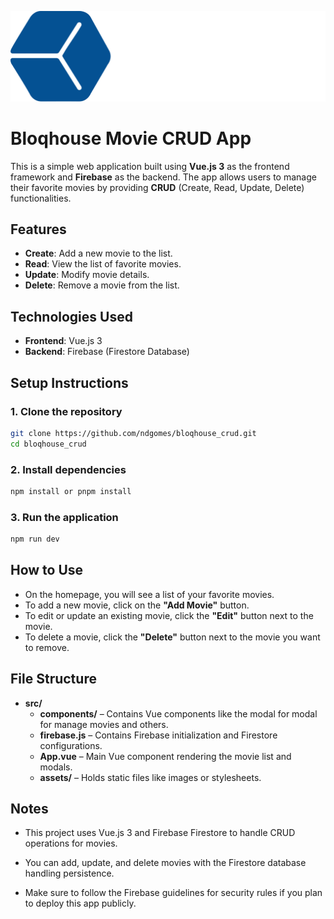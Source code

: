 ![](https://raw.githubusercontent.com/ndgomes/bloqhouse_crud/refs/heads/main/src/assets/logo.svg?token=GHSAT0AAAAAACVXSQYHSVSSAXAVCG2WKOX6ZZWF2AQ)

# Bloqhouse Movie CRUD App

This is a simple web application built using **Vue.js 3** as the frontend framework and **Firebase** as the backend. The app allows users to manage their favorite movies by providing **CRUD** (Create, Read, Update, Delete) functionalities.

## Features

- **Create**: Add a new movie to the list.
- **Read**: View the list of favorite movies.
- **Update**: Modify movie details.
- **Delete**: Remove a movie from the list.

## Technologies Used

- **Frontend**: Vue.js 3
- **Backend**: Firebase (Firestore Database)

## Setup Instructions

### 1. Clone the repository

```bash
git clone https://github.com/ndgomes/bloqhouse_crud.git
cd bloqhouse_crud
```

### 2. Install dependencies

```bash
npm install or pnpm install
```

### 3. Run the application

```bash
npm run dev
```

## How to Use

- On the homepage, you will see a list of your favorite movies.
- To add a new movie, click on the **"Add Movie"** button.
- To edit or update an existing movie, click the **"Edit"** button next to the movie.
- To delete a movie, click the **"Delete"** button next to the movie you want to remove.

## File Structure

- **src/**
  - **components/** – Contains Vue components like the modal for modal for manage movies and others.
  - **firebase.js** – Contains Firebase initialization and Firestore configurations.
  - **App.vue** – Main Vue component rendering the movie list and modals.
  - **assets/** – Holds static files like images or stylesheets.

## Notes

- This project uses Vue.js 3 and Firebase Firestore to handle CRUD operations for movies.

- You can add, update, and delete movies with the Firestore database handling persistence.

- Make sure to follow the Firebase guidelines for security rules if you plan to deploy this app publicly.
